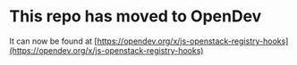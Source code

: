 # This repo has moved to OpenDev

It can now be found at [https://opendev.org/x/js-openstack-registry-hooks](https://opendev.org/x/js-openstack-registry-hooks)
